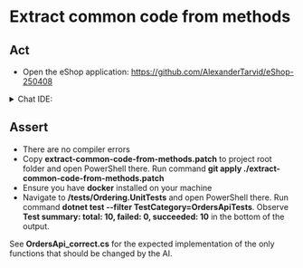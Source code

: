 # Extract common code from methods

## Act

- Open the eShop application:
<https://github.com/AlexanderTarvid/eShop-250408>

<details>
<summary>Chat IDE:</summary>

- Open file **src/Ordering.API/Apis/OrdersApi.cs**
- Open the chat AI interface and enter:

```text
Refactor `CancelOrderAsync` and `ShipOrderAsync`. Extract as much as possible of the code common to these methods to a private method `ShipOrCancelOrderAsync`. Rewrite the two methods to call `ShipOrCancelOrderAsync` and otherwise contain only unsharable code.
```

- Submit the request
- Accept the suggestions
- Save the file

</details>

## Assert

- There are no compiler errors
- Copy **extract-common-code-from-methods.patch** to project root folder and open PowerShell there. Run command **git apply ./extract-common-code-from-methods.patch**
- Ensure you have **docker** installed on your machine
- Navigate to **/tests/Ordering.UnitTests** and open PowerShell there. Run command **dotnet test --filter TestCategory=OrdersApiTests**. Observe **Test summary: total: 10, failed: 0, succeeded: 10** in the bottom of the output.

See **OrdersApi_correct.cs** for the expected implementation of the only functions that should be changed by the AI.
